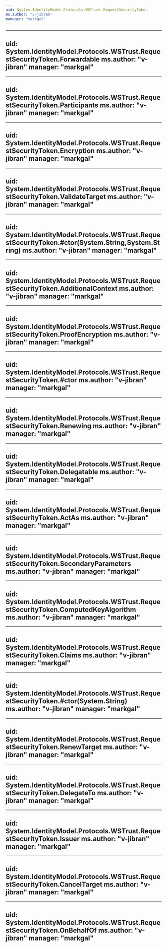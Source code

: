 ```yaml
---
uid: System.IdentityModel.Protocols.WSTrust.RequestSecurityToken
ms.author: "v-jibran"
manager: "markgal"
---
```


---
uid: System.IdentityModel.Protocols.WSTrust.RequestSecurityToken.Forwardable
ms.author: "v-jibran"
manager: "markgal"
---

---
uid: System.IdentityModel.Protocols.WSTrust.RequestSecurityToken.Participants
ms.author: "v-jibran"
manager: "markgal"
---

---
uid: System.IdentityModel.Protocols.WSTrust.RequestSecurityToken.Encryption
ms.author: "v-jibran"
manager: "markgal"
---

---
uid: System.IdentityModel.Protocols.WSTrust.RequestSecurityToken.ValidateTarget
ms.author: "v-jibran"
manager: "markgal"
---

---
uid: System.IdentityModel.Protocols.WSTrust.RequestSecurityToken.#ctor(System.String,System.String)
ms.author: "v-jibran"
manager: "markgal"
---

---
uid: System.IdentityModel.Protocols.WSTrust.RequestSecurityToken.AdditionalContext
ms.author: "v-jibran"
manager: "markgal"
---

---
uid: System.IdentityModel.Protocols.WSTrust.RequestSecurityToken.ProofEncryption
ms.author: "v-jibran"
manager: "markgal"
---

---
uid: System.IdentityModel.Protocols.WSTrust.RequestSecurityToken.#ctor
ms.author: "v-jibran"
manager: "markgal"
---

---
uid: System.IdentityModel.Protocols.WSTrust.RequestSecurityToken.Renewing
ms.author: "v-jibran"
manager: "markgal"
---

---
uid: System.IdentityModel.Protocols.WSTrust.RequestSecurityToken.Delegatable
ms.author: "v-jibran"
manager: "markgal"
---

---
uid: System.IdentityModel.Protocols.WSTrust.RequestSecurityToken.ActAs
ms.author: "v-jibran"
manager: "markgal"
---

---
uid: System.IdentityModel.Protocols.WSTrust.RequestSecurityToken.SecondaryParameters
ms.author: "v-jibran"
manager: "markgal"
---

---
uid: System.IdentityModel.Protocols.WSTrust.RequestSecurityToken.ComputedKeyAlgorithm
ms.author: "v-jibran"
manager: "markgal"
---

---
uid: System.IdentityModel.Protocols.WSTrust.RequestSecurityToken.Claims
ms.author: "v-jibran"
manager: "markgal"
---

---
uid: System.IdentityModel.Protocols.WSTrust.RequestSecurityToken.#ctor(System.String)
ms.author: "v-jibran"
manager: "markgal"
---

---
uid: System.IdentityModel.Protocols.WSTrust.RequestSecurityToken.RenewTarget
ms.author: "v-jibran"
manager: "markgal"
---

---
uid: System.IdentityModel.Protocols.WSTrust.RequestSecurityToken.DelegateTo
ms.author: "v-jibran"
manager: "markgal"
---

---
uid: System.IdentityModel.Protocols.WSTrust.RequestSecurityToken.Issuer
ms.author: "v-jibran"
manager: "markgal"
---

---
uid: System.IdentityModel.Protocols.WSTrust.RequestSecurityToken.CancelTarget
ms.author: "v-jibran"
manager: "markgal"
---

---
uid: System.IdentityModel.Protocols.WSTrust.RequestSecurityToken.OnBehalfOf
ms.author: "v-jibran"
manager: "markgal"
---

